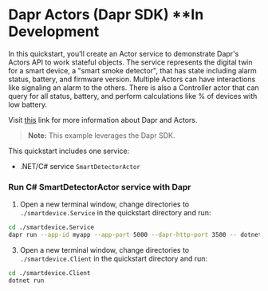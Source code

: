 # Dapr Actors (Dapr SDK) **In Development

In this quickstart, you'll create an Actor service to demonstrate Dapr's Actors API to work stateful objects. The service represents the digital twin for a smart device, a "smart smoke detector", that has state including alarm status, battery, and firmware version.  Multiple Actors can have interactions like signaling an alarm to the others.  There is also a Controller actor that can query for all status, battery, and perform calculations like % of devices with low battery.  

Visit [this](https://docs.dapr.io/developing-applications/building-blocks/actors/actors-overview/) link for more information about Dapr and Actors.

> **Note:** This example leverages the Dapr SDK.  

This quickstart includes one service:
 
- .NET/C# service `SmartDetectorActor`

### Run C# SmartDetectorActor service with Dapr

1. Open a new terminal window, change directories to `./smartdevice.Service` in the quickstart directory and run: 

<!-- STEP
name: Run smart-detector-actor service
working_dir: ./smartdevice.Service
expected_stdout_lines:
  - '== APP ==       Now listening on: http://localhost:5000'
expected_stderr_lines:
output_match_mode: substring
sleep: 11
timeout_seconds: 30
-->

```bash
cd ./smartdevice.Service
dapr run --app-id myapp --app-port 5000 --dapr-http-port 3500 -- dotnet run
```

<!-- END_STEP -->
3. Open a new terminal window, change directories to `./smartdevice.Client` in the quickstart directory and run: 

<!-- STEP
name: Run batch-sdk service
working_dir: ./smartdevice.Client
expected_stdout_lines:
  - 'Calling SetDataAsync on SmokeDetectorActor:1'
expected_stderr_lines:
output_match_mode: substring
sleep: 11
timeout_seconds: 30
-->
    
```bash
cd ./smartdevice.Client
dotnet run
```

<!-- END_STEP -->
